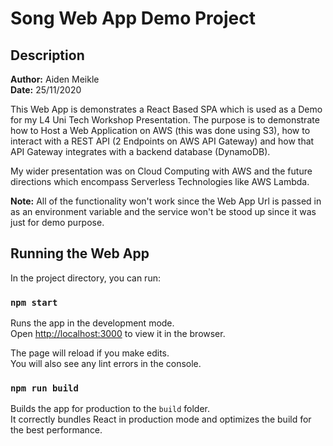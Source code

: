 # Song Web App Demo Project

## Description
**Author:** Aiden Meikle  
**Date:** 25/11/2020

This Web App is demonstrates a React Based SPA which is used as a Demo for my L4 Uni Tech Workshop Presentation. The purpose is to demonstrate how to Host a Web Application on AWS (this was done using S3), how to interact with a REST API (2 Endpoints on AWS API Gateway) and how that API Gateway integrates with a backend database (DynamoDB).

My wider presentation was on Cloud Computing with AWS and the future directions which encompass Serverless Technologies like AWS Lambda.

**Note:** All of the functionality won't work since the Web App Url is passed in as an environment variable and the service won't be stood up since it was just for demo purpose.


## Running the Web App

In the project directory, you can run:

### `npm start`

Runs the app in the development mode.\
Open [http://localhost:3000](http://localhost:3000) to view it in the browser.

The page will reload if you make edits.\
You will also see any lint errors in the console.

### `npm run build`

Builds the app for production to the `build` folder.\
It correctly bundles React in production mode and optimizes the build for the best performance.
